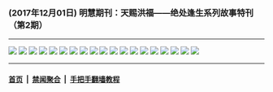 ### (2017年12月01日) 明慧期刊：天赐洪福——绝处逢生系列故事特刊（第2期）

---

<img src="http://qikan.minghui.org/mhqkpage/qikanimage/2017/11/30/tchf-02-2in1-read-online1.png"/> 

<img src="http://qikan.minghui.org/mhqkpage/qikanimage/2017/11/30/tchf-02-2in1-read-online2.png"/> 

<img src="http://qikan.minghui.org/mhqkpage/qikanimage/2017/11/30/tchf-02-2in1-read-online3.png"/> 

<img src="http://qikan.minghui.org/mhqkpage/qikanimage/2017/11/30/tchf-02-2in1-read-online4.png"/> 

<img src="http://qikan.minghui.org/mhqkpage/qikanimage/2017/11/30/tchf-02-2in1-read-online5.png"/> 

<img src="http://qikan.minghui.org/mhqkpage/qikanimage/2017/11/30/tchf-02-2in1-read-online6.png"/> 

<img src="http://qikan.minghui.org/mhqkpage/qikanimage/2017/11/30/tchf-02-2in1-read-online7.png"/> 

<img src="http://qikan.minghui.org/mhqkpage/qikanimage/2017/11/30/tchf-02-2in1-read-online8.png"/> 

<img src="http://qikan.minghui.org/mhqkpage/qikanimage/2017/11/30/tchf-02-2in1-read-online9.png"/> 

<img src="http://qikan.minghui.org/mhqkpage/qikanimage/2017/11/30/tchf-02-2in1-read-online10.png"/> 

<img src="http://qikan.minghui.org/mhqkpage/qikanimage/2017/11/30/tchf-02-2in1-read-online11.png"/> 

<img src="http://qikan.minghui.org/mhqkpage/qikanimage/2017/11/30/tchf-02-2in1-read-online12.png"/> 

<img src="http://qikan.minghui.org/mhqkpage/qikanimage/2017/11/30/tchf-02-2in1-read-online13.png"/> 

<img src="http://qikan.minghui.org/mhqkpage/qikanimage/2017/11/30/tchf-02-2in1-read-online14.png"/> 

<img src="http://qikan.minghui.org/mhqkpage/qikanimage/2017/11/30/tchf-02-2in1-read-online15.png"/> 

<img src="http://qikan.minghui.org/mhqkpage/qikanimage/2017/11/30/tchf-02-2in1-read-online16.png"/> 

<img src="http://qikan.minghui.org/mhqkpage/qikanimage/2017/11/30/tchf-02-2in1-read-online17.png"/> 

<img src="http://qikan.minghui.org/mhqkpage/qikanimage/2017/11/30/tchf-02-2in1-read-online18.png"/> 

<img src="http://qikan.minghui.org/mhqkpage/qikanimage/2017/11/30/tchf-02-2in1-read-online19.png"/> 



---

#### [首页](../../../..) &nbsp;|&nbsp; [禁闻聚合](https://github.com/gfw-breaker/banned-news) &nbsp;|&nbsp; [手把手翻墙教程](https://github.com/gfw-breaker/guides) 